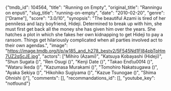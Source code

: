 {"tmdb_id": 104564, "title": "Running on Empty", "original_title": "Ranningu on enputi", "slug_title": "running-on-empty", "date": "2010-02-20", "genre": ["Drame"], "score": "3.0/10", "synopsis": "The beautiful Azami is tired of her penniless and lazy boyfriend, Hideji. Determined to break up with him, she must first get back all the money she has given him over the years. She hatches a plot in which she fakes her own kidnapping to get Hideji to pay a ransom. Things get hilariously complicated when all parties involved act to their own agendas.", "image": "https://image.tmdb.org/t/p/w185_and_h278_bestv2/5F545Nd1FI84pbTpHm7UZ2qScJE.jpg", "actors": ["Mihiro (Azami)", "Katsuya Kobayashi (Hideji)", "Shun Sugata ()", "Ren Osugi ()", "Kenji Date ()", "Takao End\u00f4 ()", "Wataru Ikeda ()", "Kazumasa Murakami ()", "Tomohiro Nakatsugawa ()", "Ayaka Sekiya ()", "Hikohiko Sugiyama ()", "Kazue Tsunogae ()", "Shima Ohnishi ()"], "comments": [], "recommandations_id": [], "youtube_key": "notfound"}